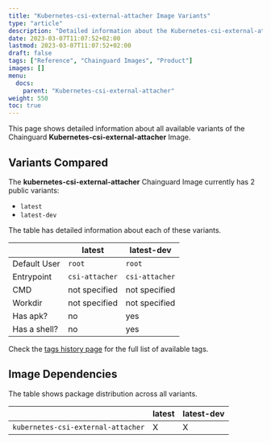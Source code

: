 ```yaml
---
title: "Kubernetes-csi-external-attacher Image Variants"
type: "article"
description: "Detailed information about the Kubernetes-csi-external-attacherChainguard Image variants"
date: 2023-03-07T11:07:52+02:00
lastmod: 2023-03-07T11:07:52+02:00
draft: false
tags: ["Reference", "Chainguard Images", "Product"]
images: []
menu:
  docs:
    parent: "Kubernetes-csi-external-attacher"
weight: 550
toc: true
---
```


This page shows detailed information about all available variants of the Chainguard **Kubernetes-csi-external-attacher** Image.

## Variants Compared
The **kubernetes-csi-external-attacher** Chainguard Image currently has 2 public variants: 

- `latest`
- `latest-dev`

The table has detailed information about each of these variants.

|              | latest         | latest-dev     |
|--------------|----------------|----------------|
| Default User | `root`         | `root`         |
| Entrypoint   | `csi-attacher` | `csi-attacher` |
| CMD          | not specified  | not specified  |
| Workdir      | not specified  | not specified  |
| Has apk?     | no             | yes            |
| Has a shell? | no             | yes            |

Check the [tags history page](/chainguard/chainguard-images/reference/kubernetes-csi-external-attacher/tags_history/) for the full list of available tags.
## Image Dependencies
The table shows package distribution across all variants.

|                                    | latest | latest-dev |
|------------------------------------|--------|------------|
| `kubernetes-csi-external-attacher` | X      | X          |
